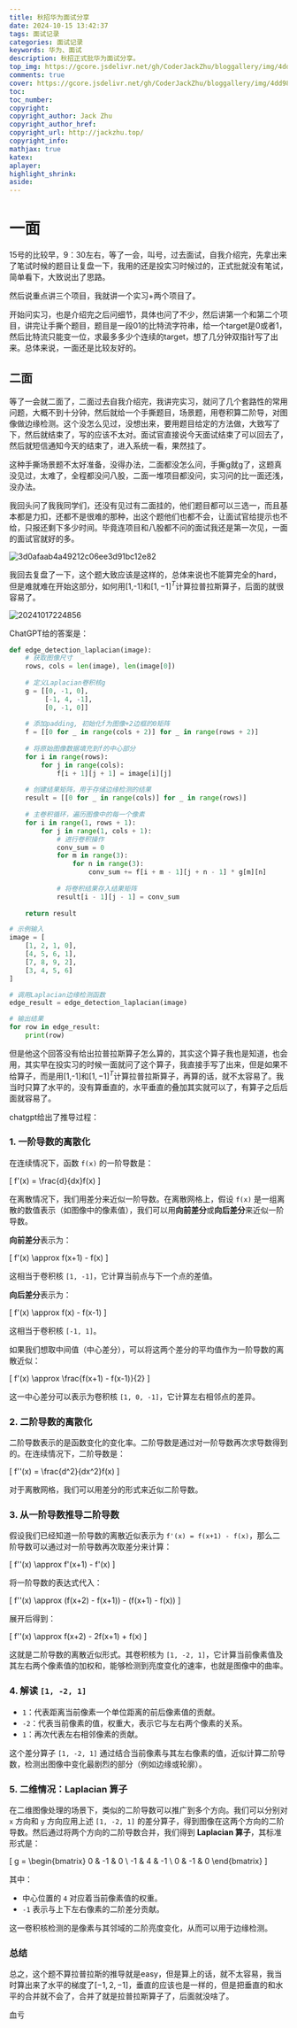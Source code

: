 ```yaml
---
title: 秋招华为面试分享
date: 2024-10-15 13:42:37
tags: 面试记录
categories: 面试记录
keywords: 华为、面试
description: 秋招正式批华为面试分享。
top_img: https://gcore.jsdelivr.net/gh/CoderJackZhu/bloggallery/img/4dd98d0dc7fdb586f07c96d9d9dbe5eb.jpeg
comments: true
cover: https://gcore.jsdelivr.net/gh/CoderJackZhu/bloggallery/img/4dd98d0dc7fdb586f07c96d9d9dbe5eb.jpeg
toc:
toc_number:
copyright:
copyright_author: Jack Zhu
copyright_author_href: 
copyright_url: http://jackzhu.top/
copyright_info: 
mathjax: true
katex: 
aplayer: 
highlight_shrink: 
aside: 
---
```


# 一面

15号的比较早，9：30左右，等了一会，叫号，过去面试，自我介绍完，先拿出来了笔试时候的题目让复盘一下，我用的还是投实习时候过的，正式批就没有笔试，简单看下，大致说出了思路。

然后说重点讲三个项目，我就讲一个实习+两个项目了。

开始问实习，也是介绍完之后问细节，具体也问了不少，然后讲第一个和第二个项目，讲完让手撕个题目，题目是一段01的比特流字符串，给一个target是0或者1，然后比特流只能变一位，求最多多少个连续的target，想了几分钟双指针写了出来。总体来说，一面还是比较友好的。

## 二面

等了一会就二面了，二面过去自我介绍完，我讲完实习，就问了几个套路性的常用问题，大概不到十分钟，然后就给一个手撕题目，场景题，用卷积算二阶导，对图像做边缘检测。这个没怎么见过，没想出来，要用题目给定的方法做，大致写了下，然后就结束了，写的应该不太对。面试官直接说今天面试结束了可以回去了，然后就短信通知今天的结束了，进入系统一看，果然挂了。

这种手撕场景题不太好准备，没得办法，二面都没怎么问，手撕g就g了，这题真没见过，太难了，全程都没问八股，二面一堆项目都没问，实习问的比一面还浅，没办法。

我回头问了我我同学们，还没有见过有二面挂的，他们题目都可以三选一，而且基本都是力扣，还都不是很难的那种，出这个题他们也都不会，让面试官给提示也不给，只报还剩下多少时间。毕竟连项目和八股都不问的面试我还是第一次见，一面的面试官就好的多。

![3d0afaab4a49212c06ee3d91bc12e82](https://gcore.jsdelivr.net/gh/CoderJackZhu/bloggallery/img/3d0afaab4a49212c06ee3d91bc12e82.jpg)

我回去复盘了一下，这个题大致应该是这样的，总体来说也不能算完全的hard，但是难就难在开始这部分，如何用[1,-1]和$[1,-1]^T$计算拉普拉斯算子，后面的就很容易了。

![20241017224856](https://gcore.jsdelivr.net/gh/CoderJackZhu/bloggallery/img/20241017224856.png)

ChatGPT给的答案是：
```python
def edge_detection_laplacian(image):
    # 获取图像尺寸
    rows, cols = len(image), len(image[0])
    
    # 定义Laplacian卷积核g
    g = [[0, -1, 0],
         [-1, 4, -1],
         [0, -1, 0]]
    
    # 添加padding, 初始化f为图像+2边框的0矩阵
    f = [[0 for _ in range(cols + 2)] for _ in range(rows + 2)]
    
    # 将原始图像数据填充到f的中心部分
    for i in range(rows):
        for j in range(cols):
            f[i + 1][j + 1] = image[i][j]
    
    # 创建结果矩阵，用于存储边缘检测的结果
    result = [[0 for _ in range(cols)] for _ in range(rows)]
    
    # 主卷积循环，遍历图像中的每一个像素
    for i in range(1, rows + 1):
        for j in range(1, cols + 1):
            # 进行卷积操作
            conv_sum = 0
            for m in range(3):
                for n in range(3):
                    conv_sum += f[i + m - 1][j + n - 1] * g[m][n]
            
            # 将卷积结果存入结果矩阵
            result[i - 1][j - 1] = conv_sum
    
    return result

# 示例输入
image = [
    [1, 2, 1, 0],
    [4, 5, 6, 1],
    [7, 8, 9, 2],
    [3, 4, 5, 6]
]

# 调用Laplacian边缘检测函数
edge_result = edge_detection_laplacian(image)

# 输出结果
for row in edge_result:
    print(row)
```

但是他这个回答没有给出拉普拉斯算子怎么算的，其实这个算子我也是知道，也会用，其实早在投实习的时候一面就问了这个算子，我直接手写了出来，但是如果不给算子，而是用[1,-1]和$[1,-1]^T$计算拉普拉斯算子，再算的话，就不太容易了。我当时只算了水平的，没有算垂直的，水平垂直的叠加其实就可以了，有算子之后后面就容易了。

chatgpt给出了推导过程：


### 1. 一阶导数的离散化
在连续情况下，函数 `f(x)` 的一阶导数是：

\[
f'(x) = \frac{d}{dx}f(x)
\]

在离散情况下，我们用差分来近似一阶导数。在离散网格上，假设 `f(x)` 是一组离散的数值表示（如图像中的像素值），我们可以用**向前差分**或**向后差分**来近似一阶导数。

**向前差分**表示为：

\[
f'(x) \approx f(x+1) - f(x)
\]

这相当于卷积核 `[1, -1]`，它计算当前点与下一个点的差值。

**向后差分**表示为：

\[
f'(x) \approx f(x) - f(x-1)
\]

这相当于卷积核 `[-1, 1]`。

如果我们想取中间值（中心差分），可以将这两个差分的平均值作为一阶导数的离散近似：

\[
f'(x) \approx \frac{f(x+1) - f(x-1)}{2}
\]

这一中心差分可以表示为卷积核 `[1, 0, -1]`，它计算左右相邻点的差异。

### 2. 二阶导数的离散化
二阶导数表示的是函数变化的变化率。二阶导数是通过对一阶导数再次求导数得到的。在连续情况下，二阶导数是：

\[
f''(x) = \frac{d^2}{dx^2}f(x)
\]

对于离散网格，我们可以用差分的形式来近似二阶导数。

### 3. 从一阶导数推导二阶导数
假设我们已经知道一阶导数的离散近似表示为 `f'(x) = f(x+1) - f(x)`，那么二阶导数可以通过对一阶导数再次取差分来计算：

\[
f''(x) \approx f'(x+1) - f'(x)
\]

将一阶导数的表达式代入：

\[
f''(x) \approx (f(x+2) - f(x+1)) - (f(x+1) - f(x))
\]

展开后得到：

\[
f''(x) \approx f(x+2) - 2f(x+1) + f(x)
\]

这就是二阶导数的离散近似形式。其卷积核为 `[1, -2, 1]`，它计算当前像素值及其左右两个像素值的加权和，能够检测到亮度变化的速率，也就是图像中的曲率。

### 4. 解读 `[1, -2, 1]`
- `1`：代表距离当前像素一个单位距离的前后像素值的贡献。
- `-2`：代表当前像素的值，权重大，表示它与左右两个像素的关系。
- `1`：再次代表左右相邻像素的贡献。

这个差分算子 `[1, -2, 1]` 通过结合当前像素与其左右像素的值，近似计算二阶导数，检测出图像中变化最剧烈的部分（例如边缘或轮廓）。

### 5. 二维情况：Laplacian 算子
在二维图像处理的场景下，类似的二阶导数可以推广到多个方向。我们可以分别对 `x` 方向和 `y` 方向应用上述 `[1, -2, 1]` 的差分算子，得到图像在这两个方向的二阶导数。然后通过将两个方向的二阶导数合并，我们得到 **Laplacian 算子**，其标准形式是：

\[
g = \begin{bmatrix} 0 & -1 & 0 \\ -1 & 4 & -1 \\ 0 & -1 & 0 \end{bmatrix}
\]

其中：

- 中心位置的 `4` 对应着当前像素值的权重。
- `-1` 表示与上下左右像素的二阶差分贡献。

这一卷积核检测的是像素与其邻域的二阶亮度变化，从而可以用于边缘检测。


### 总结
总之，这个题不算拉普拉斯的推导就是easy，但是算上的话，就不太容易，我当时算出来了水平的梯度了$[-1,2,-1]$，垂直的应该也是一样的，但是把垂直的和水平的合并就不会了，合并了就是拉普拉斯算子了，后面就没啥了。

血亏